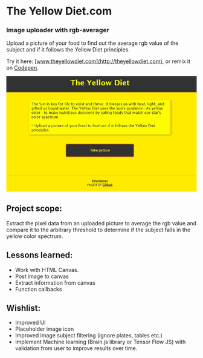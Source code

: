 The Yellow Diet.com
======
### Image uploader with rgb-averager
Upload a picture of your food to find out the average rgb value of the subject and if it follows the Yellow Diet principles.

Try it here: [www.theyellowdiet.com](http://theyellowdiet.com), or remix it on [Codepen](https://codepen.io/usaspiff/pen/ZMNRKB).

<p align="center">
  <img src="https://github.com/usaspiff/yellow-diet/blob/master/yellow-diet-demo.jpg">
</p>

## Project scope:
Extract the pixel data from an uploaded picture to average the rgb value and compare it to the arbitrary threshold to determine if the subject falls in the yellow color spectrum.

## Lessons learned:
- Work with HTML Canvas.
- Post image to canvas
- Extract information from canvas
- Function callbacks

## Wishlist:
- Improved UI
- Placeholder image icon
- Improved image subject filtering (ignore plates, tables etc.)
- Implement Machine learning (Brain.js library or Tensor Flow JS) with validation from user to improve results over time.
